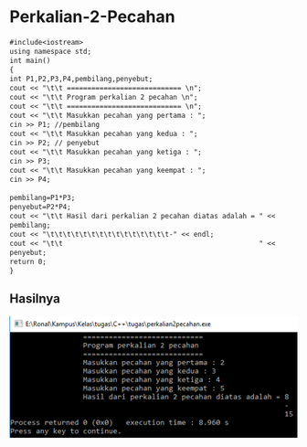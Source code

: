 # Perkalian-2-Pecahan

    #include<iostream>
    using namespace std;
    int main()
    {
    int P1,P2,P3,P4,pembilang,penyebut;
    cout << "\t\t ============================ \n";
    cout << "\t\t Program perkalian 2 pecahan \n";
    cout << "\t\t ============================ \n";
    cout << "\t\t Masukkan pecahan yang pertama : ";
    cin >> P1; //pembilang
    cout << "\t\t Masukkan pecahan yang kedua : ";
    cin >> P2; // penyebut
    cout << "\t\t Masukkan pecahan yang ketiga : ";
    cin >> P3;
    cout << "\t\t Masukkan pecahan yang keempat : ";
    cin >> P4;

    pembilang=P1*P3;
    penyebut=P2*P4;
    cout << "\t\t Hasil dari perkalian 2 pecahan diatas adalah = " << pembilang;
    cout << "\t\t\t\t\t\t\t\t\t\t\t\t\t\t\t-" << endl;
    cout << "\t\t                                                " << penyebut;
    return 0;
    }

## Hasilnya

![img](https://github.com/ernico27/Perkalian-2-Pecahan/blob/master/perkalian%202%20pecahan.png?raw=true)
